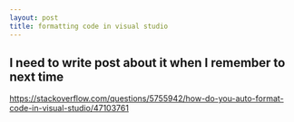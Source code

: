 ```yaml
---
layout: post
title: formatting code in visual studio
---
```


## I need to write post about it when I remember to next time
https://stackoverflow.com/questions/5755942/how-do-you-auto-format-code-in-visual-studio/47103761
